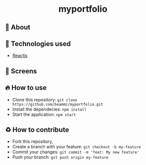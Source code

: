 <h1 align="center">
  myportfolio
</h1>

<a id="sobre"></a>
## :bookmark: About 

<a id="tecnologias-utilizadas"></a>
## :rocket: Technologies used

- [Reactjs](https://reactjs.org/)

## :iphone: Screens

<h4 align="center">
</h4>

<a id="how-to-use"></a>
## :fire: How to use

- Clone this repository: `git clone https://github.com/beammz/myportfolio.git`
- Install the dependecies: `npm install` 
- Start the application: `npm start`

<a id="como-contribuir"></a>
## :recycle: How to contribute

- Fork this repository,
- Create a branch with your feature: `git checkout -b my-feature`
- Commit your changes: `git commit -m 'feat: My new feature'`
- Push your branch: `git push origin my-feature`
